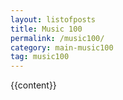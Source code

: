 ```yaml
---
layout: listofposts
title: Music 100
permalink: /music100/
category: main-music100
tag: music100
---
```


{{content}}
